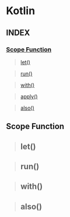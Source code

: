 # Kotlin
## INDEX
### [Scope Function](#scope-function)
> [let()](#let())

> [run()](#run())

> [with()](#with())

> [apply()](apply())

> [also()](also())


## Scope Function
>## let()

>## run()

>## with()

>## also()
